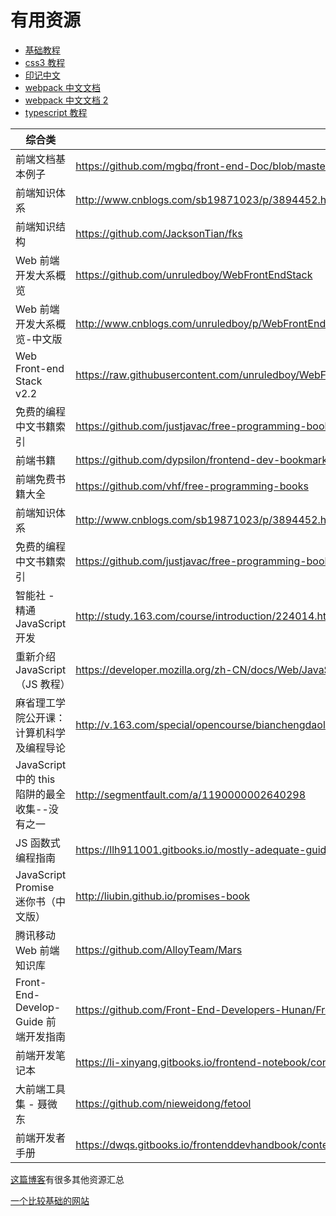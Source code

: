 # 有用资源

- [基础教程](http://teliute.org/sort.html)
- [css3 教程](https://www.w3cschool.cn/css3/)
- [印记中文](https://docschina.org/)
- [webpack 中文文档](https://webpack.docschina.org/)
- [webpack 中文文档 2](https://www.webpackjs.com/concepts/)
- [typescript 教程](http://ts.xcatliu.com/)

| 综合类                                        | 地址                                                                                               |
| --------------------------------------------- | -------------------------------------------------------------------------------------------------- |
| 前端文档基本例子                              | https://github.com/mgbq/front-end-Doc/blob/master/base.md                                          |
| 前端知识体系                                  | http://www.cnblogs.com/sb19871023/p/3894452.html                                                   |
| 前端知识结构                                  | https://github.com/JacksonTian/fks                                                                 |
| Web 前端开发大系概览                          | https://github.com/unruledboy/WebFrontEndStack                                                     |
| Web 前端开发大系概览-中文版                   | http://www.cnblogs.com/unruledboy/p/WebFrontEndStack.html                                          |
| Web Front-end Stack v2.2                      | https://raw.githubusercontent.com/unruledboy/WebFrontEndStack/master/Web%20Front%20End%20Stack.png |
| 免费的编程中文书籍索引                        | https://github.com/justjavac/free-programming-books-zh_CN                                          |
| 前端书籍                                      | https://github.com/dypsilon/frontend-dev-bookmarks                                                 |
| 前端免费书籍大全                              | https://github.com/vhf/free-programming-books                                                      |
| 前端知识体系                                  | http://www.cnblogs.com/sb19871023/p/3894452.html                                                   |
| 免费的编程中文书籍索引                        | https://github.com/justjavac/free-programming-books-zh_CN                                          |
| 智能社 - 精通 JavaScript 开发                 | http://study.163.com/course/introduction/224014.htm                                                |
| 重新介绍 JavaScript（JS 教程）                | https://developer.mozilla.org/zh-CN/docs/Web/JavaScript/A_re-introduction_to_JavaScript            |
| 麻省理工学院公开课：计算机科学及编程导论      | http://v.163.com/special/opencourse/bianchengdaolun.html                                           |
| JavaScript 中的 this 陷阱的最全收集--没有之一 | http://segmentfault.com/a/1190000002640298                                                         |
| JS 函数式编程指南                             | https://llh911001.gitbooks.io/mostly-adequate-guide-chinese/content/ch1.html                       |
| JavaScript Promise 迷你书（中文版）           | http://liubin.github.io/promises-book                                                              |
| 腾讯移动 Web 前端知识库                       | https://github.com/AlloyTeam/Mars                                                                  |
| Front-End-Develop-Guide 前端开发指南          | https://github.com/Front-End-Developers-Hunan/Front-End-Develop-Guide                              |
| 前端开发笔记本                                | https://li-xinyang.gitbooks.io/frontend-notebook/content                                           |
| 大前端工具集 - 聂微东                         | https://github.com/nieweidong/fetool                                                               |
| 前端开发者手册                                | https://dwqs.gitbooks.io/frontenddevhandbook/content                                               |

[这篇博客](https://www.cnblogs.com/nxmin/p/9124850.html)有很多其他资源汇总

[一个比较基础的网站](https://www.wangmingchang.com/)
